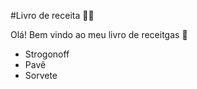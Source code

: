#Livro de receita :woman_cook:

Olá! Bem vindo ao meu livro de receitgas :call_me_hand:

- Strogonoff 
- Pavê
- Sorvete
